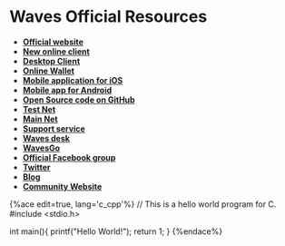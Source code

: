 # Waves Official Resources

* [**Official website**](https://wavesplatform.com)
* [**New online client**](https://client.wavesplatform.com)
* [**Desktop Client**](https://wavesplatform.com/product)
* [**Online Wallet**](https://client.wavesplatform.com/wallet)
* [**Mobile application for iOS**](https://itunes.apple.com/us/app/waves-wallet/id1233158971?mt=8)
* [**Mobile app for Android**](https://play.google.com/store/apps/details?id=com.wavesplatform.wallet)
* [**Open Source code on GitHub**](https://github.com/wavesplatform/)
* [**Test Net**](https://testnet.wavesexplorer.com)
* [**Main Net**](http://wavesexplorer.com)
* [**Support service**](https://support.wavesplatform.com/)
* [**Waves desk**](https://wavesdesk.com)
* [**WavesGo**](http://wavesgo.com)
* [**Official Facebook group**](https://www.facebook.com/wavesplatform)
* [**Twitter**](https://twitter.com/wavesplatform?lang=en)
* [**Blog**](https://blog.wavesplatform.com)
* [**Community Website**](https://wavescommunity.com)


{%ace edit=true, lang='c_cpp'%}
// This is a hello world program for C.
#include <stdio.h>

int main(){
  printf("Hello World!");
  return 1;
}
{%endace%}
